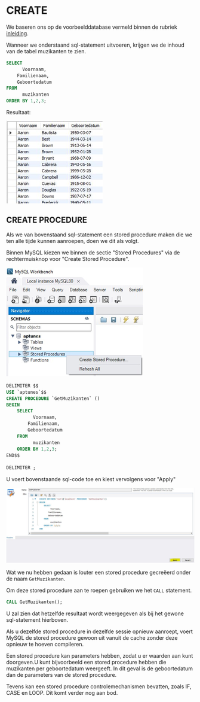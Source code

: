 # CREATE

We baseren ons op de voorbeelddatabase vermeld binnen de rubriek [inleiding](inleiding.md).

Wanneer we onderstaand sql-statement uitvoeren, krijgen we de inhoud van de tabel muzikanten te zien.

```sql
SELECT 
	  Voornaam,
    Familienaam,
    Geboortedatum
FROM 
	  muzikanten
ORDER BY 1,2,3;
```

Resultaat:

![](../../.gitbook/assets/storedp1.JPG)

## CREATE PROCEDURE

Als we van bovenstaand sql-statement een stored procedure maken die we ten alle tijde kunnen aanroepen, doen we dit als volgt.

Binnen MySQL kiezen we binnen de sectie "Stored Procedures" via de rechtermuisknop voor "Create Stored Procedure".

![](../../.gitbook/assets/storedp2.jpg)

```sql
DELIMITER $$
USE `aptunes`$$
CREATE PROCEDURE `GetMuzikanten` ()
BEGIN
	SELECT 
		  Voornaam,
		Familienaam,
		Geboortedatum
	FROM 
		  muzikanten
	ORDER BY 1,2,3;
END$$

DELIMITER ;
```

U voert bovenstaande sql-code toe en kiest vervolgens voor "Apply"

![](../../.gitbook/assets/storedp3.jpg)

Wat we nu hebben gedaan is louter een stored procedure gecreëerd onder de naam `GetMuzikanten`.

Om deze stored procedure aan te roepen gebruiken we het `CALL` statement.

```sql
CALL GetMuzikanten();
```

U zal zien dat hetzelfde resultaat wordt weergegeven als bij het gewone sql-statement hierboven.

Als u dezelfde stored procedure in dezelfde sessie opnieuw aanroept, voert MySQL de stored procedure gewoon uit vanuit de cache zonder deze opnieuw te hoeven compileren.

Een stored procedure kan parameters hebben, zodat u er waarden aan kunt doorgeven.U kunt bijvoorbeeld een stored procedure hebben die muzikanten per geboortedatum weergeeft. In dit geval is de geboortedatum dan de parameters van de stored procedure.

Tevens kan een stored procedure controlemechanismen bevatten, zoals IF, CASE en LOOP. Dit komt verder nog aan bod.

